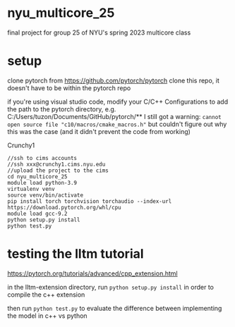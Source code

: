 # nyu_multicore_25
final project for group 25 of NYU's spring 2023 multicore class


# setup
clone pytorch from https://github.com/pytorch/pytorch
clone this repo, it doesn't have to be within the pytorch repo

if you're using visual studio code, modify your C/C++ Configurations to add the path to the pytorch directory, e.g.
C:/Users/tuzon/Documents/GitHub/pytorch/**
I still got a warning:
`cannot open source file "c10/macros/cmake_macros.h"`
but couldn't figure out why this was the case (and it didn't prevent the code from working)



Crunchy1

```shell
//ssh to cims accounts
//ssh xxx@crunchy1.cims.nyu.edu
//upload the project to the cims
cd nyu_multicore_25
module load python-3.9
virtualenv venv
source venv/bin/activate
pip install torch torchvision torchaudio --index-url https://download.pytorch.org/whl/cpu
module load gcc-9.2
python setup.py install
python test.py
```


# testing the lltm tutorial
https://pytorch.org/tutorials/advanced/cpp_extension.html

in the lltm-extension directory, run `python setup.py install` in order to compile the c++ extension

then run `python test.py` to evaluate the difference between implementing the model in c++ vs python